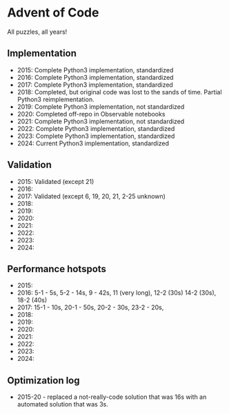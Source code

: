 # Advent of Code
All puzzles, all years!

## Implementation
- 2015: Complete Python3 implementation, standardized
- 2016: Complete Python3 implementation, standardized
- 2017: Complete Python3 implementation, standardized
- 2018: Completed, but original code was lost to the sands of time. Partial Python3 reimplementation.
- 2019: Complete Python3 implementation, not standardized
- 2020: Completed off-repo in Observable notebooks
- 2021: Complete Python3 implementation, not standardized
- 2022: Complete Python3 implementation, standardized
- 2023: Complete Python3 implementation, standardized
- 2024: Current Python3 implementation, standardized

## Validation
- 2015: Validated (except 21)
- 2016: 
- 2017: Validated (except 6, 19, 20, 21, 2-25 unknown)
- 2018: 
- 2019: 
- 2020: 
- 2021: 
- 2022: 
- 2023: 
- 2024: 

## Performance hotspots
- 2015: 
- 2016: 5-1 - 5s, 5-2 - 14s, 9 - 42s, 11 (very long), 12-2 (30s) 14-2 (30s), 18-2 (40s)
- 2017: 15-1 - 10s,  20-1 - 50s, 20-2 - 30s, 23-2 - 20s, 
- 2018: 
- 2019: 
- 2020: 
- 2021: 
- 2022: 
- 2023: 
- 2024: 

## Optimization log
- 2015-20 - replaced a not-really-code solution that was 16s with an automated solution that was 3s.